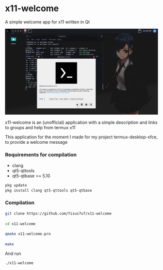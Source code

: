 # x11-welcome
A simple welcome app for x11 written in Qt

![image](Screenshot_20210809-133928.png) 

x11-welcome is an (unofficial) application with a simple description and links to groups and help from termux x11 

This application for the moment I made for my project
termux-desktop-xfce, to provide a welcome message 

### Requirements for compilation

- clang
- qt5-qttools
- qt5-qtbase >= 5.10 

```bash
pkg update
pkg install clang qt5-qttools qt5-qtbase
```

### Compilation

```bash
git clone https://github.com/Yisus7u7/x11-welcome

cd x11-welcome

qmake x11-welcome.pro

make
```

And run

```
./x11-welcome
```
